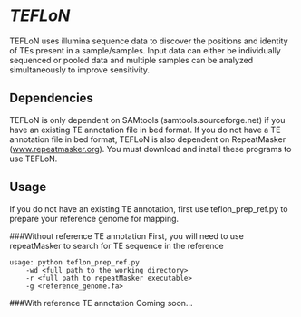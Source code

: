 *TEFLoN*
=======

TEFLoN uses illumina sequence data to discover the positions and identity of TEs present in a sample/samples.
Input data can either be individually sequenced or pooled data and multiple samples can be analyzed simultaneously to improve sensitivity.

## Dependencies

TEFLoN is only dependent on SAMtools (samtools.sourceforge.net) if you have an existing TE annotation file in bed format.
If you do not have a TE annotation file in bed format, TEFLoN is also dependent on RepeatMasker (www.repeatmasker.org).
You must download and install these programs to use TEFLoN.

## Usage
If you do not have an existing TE annotation, first use teflon_prep_ref.py to prepare your reference genome for mapping.

###Without reference TE annotation
First, you will need to use repeatMasker to search for TE sequence in the reference 

```
usage: python teflon_prep_ref.py 
    -wd <full path to the working directory> 
    -r <full path to repeatMasker executable> 
    -g <reference_genome.fa>
```

###With reference TE annotation
Coming soon...



